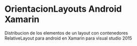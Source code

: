 # OrientacionLayouts Android Xamarin
Distribucion de los elementos de un layout con contenedores RelativeLayout para android en Xamarin para visual studio 2015
